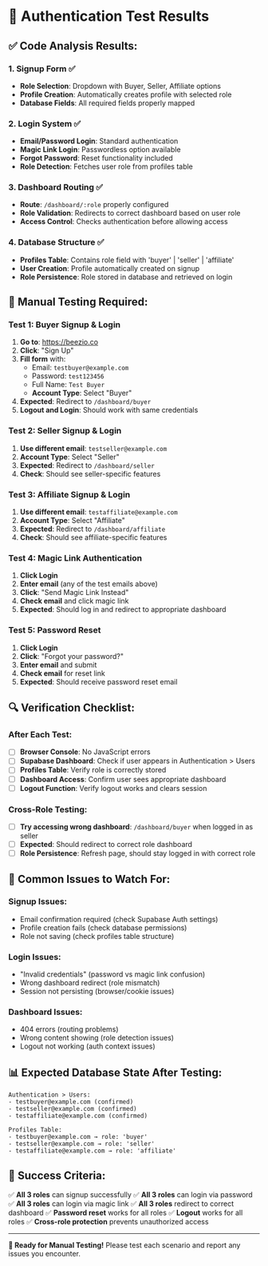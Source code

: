 # 🧪 Authentication Test Results

## ✅ **Code Analysis Results:**

### **1. Signup Form ✅**
- **Role Selection**: Dropdown with Buyer, Seller, Affiliate options
- **Profile Creation**: Automatically creates profile with selected role
- **Database Fields**: All required fields properly mapped

### **2. Login System ✅**
- **Email/Password Login**: Standard authentication
- **Magic Link Login**: Passwordless option available
- **Forgot Password**: Reset functionality included
- **Role Detection**: Fetches user role from profiles table

### **3. Dashboard Routing ✅**
- **Route**: `/dashboard/:role` properly configured
- **Role Validation**: Redirects to correct dashboard based on user role
- **Access Control**: Checks authentication before allowing access

### **4. Database Structure ✅**
- **Profiles Table**: Contains role field with 'buyer' | 'seller' | 'affiliate'
- **User Creation**: Profile automatically created on signup
- **Role Persistence**: Role stored in database and retrieved on login

## 🧪 **Manual Testing Required:**

### **Test 1: Buyer Signup & Login**
1. **Go to**: https://beezio.co
2. **Click**: "Sign Up" 
3. **Fill form** with:
   - Email: `testbuyer@example.com`
   - Password: `test123456`
   - Full Name: `Test Buyer`
   - **Account Type**: Select "Buyer"
4. **Expected**: Redirect to `/dashboard/buyer`
5. **Logout and Login**: Should work with same credentials

### **Test 2: Seller Signup & Login**
1. **Use different email**: `testseller@example.com`
2. **Account Type**: Select "Seller"
3. **Expected**: Redirect to `/dashboard/seller`
4. **Check**: Should see seller-specific features

### **Test 3: Affiliate Signup & Login**
1. **Use different email**: `testaffiliate@example.com`
2. **Account Type**: Select "Affiliate"
3. **Expected**: Redirect to `/dashboard/affiliate`
4. **Check**: Should see affiliate-specific features

### **Test 4: Magic Link Authentication**
1. **Click Login**
2. **Enter email** (any of the test emails above)
3. **Click**: "Send Magic Link Instead"
4. **Check email** and click magic link
5. **Expected**: Should log in and redirect to appropriate dashboard

### **Test 5: Password Reset**
1. **Click Login**
2. **Click**: "Forgot your password?"
3. **Enter email** and submit
4. **Check email** for reset link
5. **Expected**: Should receive password reset email

## 🔍 **Verification Checklist:**

### **After Each Test:**
- [ ] **Browser Console**: No JavaScript errors
- [ ] **Supabase Dashboard**: Check if user appears in Authentication > Users
- [ ] **Profiles Table**: Verify role is correctly stored
- [ ] **Dashboard Access**: Confirm user sees appropriate dashboard
- [ ] **Logout Function**: Verify logout works and clears session

### **Cross-Role Testing:**
- [ ] **Try accessing wrong dashboard**: `/dashboard/buyer` when logged in as seller
- [ ] **Expected**: Should redirect to correct role dashboard
- [ ] **Role Persistence**: Refresh page, should stay logged in with correct role

## 🚨 **Common Issues to Watch For:**

### **Signup Issues:**
- Email confirmation required (check Supabase Auth settings)
- Profile creation fails (check database permissions)
- Role not saving (check profiles table structure)

### **Login Issues:**
- "Invalid credentials" (password vs magic link confusion)
- Wrong dashboard redirect (role mismatch)
- Session not persisting (browser/cookie issues)

### **Dashboard Issues:**
- 404 errors (routing problems)
- Wrong content showing (role detection issues)
- Logout not working (auth context issues)

## 📊 **Expected Database State After Testing:**

```
Authentication > Users:
- testbuyer@example.com (confirmed)
- testseller@example.com (confirmed)  
- testaffiliate@example.com (confirmed)

Profiles Table:
- testbuyer@example.com → role: 'buyer'
- testseller@example.com → role: 'seller'
- testaffiliate@example.com → role: 'affiliate'
```

## 🎯 **Success Criteria:**

✅ **All 3 roles** can signup successfully
✅ **All 3 roles** can login via password
✅ **All 3 roles** can login via magic link
✅ **All 3 roles** redirect to correct dashboard
✅ **Password reset** works for all roles
✅ **Logout** works for all roles
✅ **Cross-role protection** prevents unauthorized access

---

**🔧 Ready for Manual Testing!** Please test each scenario and report any issues you encounter.
